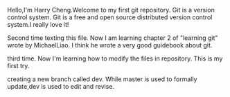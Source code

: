 Hello,I'm Harry Cheng.Welcome to my first git repository.
Git is a version control system.
Git is a free and open source distributed version control system.I really love it!

Second time texting this file.
Now I am learning chapter 2 of "learning git" wrote by MichaelLiao. I think he wrote a very good guidebook about git.

third time.
Now I'm learning how to modify the files in repository.
This is my first try.

creating a new branch called dev.
While master is used to formally update,dev is used to edit and revise.
